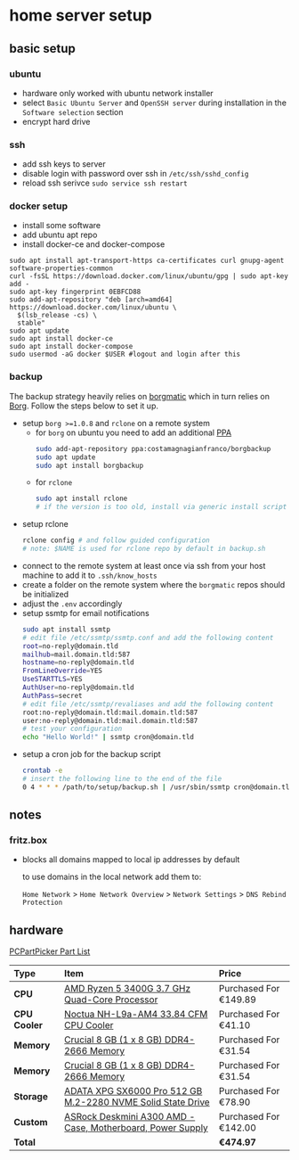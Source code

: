 # home server setup

## basic setup

### ubuntu

* hardware only worked with ubuntu network installer
* select `Basic Ubuntu Server` and `OpenSSH server` during installation in the `Software selection` section
* encrypt hard drive

### ssh

* add ssh keys to server
* disable login with password over ssh in `/etc/ssh/sshd_config`
* reload ssh serivce `sudo service ssh restart`

### docker setup

* install some software
* add ubuntu apt repo
* install docker-ce and docker-compose

```
sudo apt install apt-transport-https ca-certificates curl gnupg-agent software-properties-common
curl -fsSL https://download.docker.com/linux/ubuntu/gpg | sudo apt-key add -
sudo apt-key fingerprint 0EBFCD88
sudo add-apt-repository "deb [arch=amd64] https://download.docker.com/linux/ubuntu \
  $(lsb_release -cs) \
  stable"
sudo apt update
sudo apt install docker-ce
sudo apt install docker-compose
sudo usermod -aG docker $USER #logout and login after this
```

### backup

The backup strategy heavily relies on [borgmatic](https://torsion.org/borgmatic/) which in turn relies on [Borg](https://www.borgbackup.org/). Follow the steps below to set it up.

* setup `borg >=1.0.8` and `rclone` on a remote system
  * for `borg` on ubuntu you need to add an additional [PPA](https://launchpad.net/~costamagnagianfranco/+archive/ubuntu/borgbackup)
    ```bash
    sudo add-apt-repository ppa:costamagnagianfranco/borgbackup
    sudo apt update
    sudo apt install borgbackup
    ```
  * for `rclone`
    ```bash
    sudo apt install rclone
    # if the version is too old, install via generic install script from https://rclone.org/downloads/
    ```
* setup rclone
  ```bash
  rclone config # and follow guided configuration
  # note: $NAME is used for rclone repo by default in backup.sh
  ```
* connect to the remote system at least once via ssh from your host machine to add it to `.ssh/know_hosts`
* create a folder on the remote system where the `borgmatic` repos should be initialized
* adjust the `.env` accordingly
* setup ssmtp for email notifications
  ```bash
  sudo apt install ssmtp
  # edit file /etc/ssmtp/ssmtp.conf and add the following content
  root=no-reply@domain.tld
  mailhub=mail.domain.tld:587
  hostname=no-reply@domain.tld
  FromLineOverride=YES
  UseSTARTTLS=YES
  AuthUser=no-reply@domain.tld
  AuthPass=secret
  # edit file /etc/ssmtp/revaliases and add the following content
  root:no-reply@domain.tld:mail.domain.tld:587
  user:no-reply@domain.tld:mail.domain.tld:587
  # test your configuration
  echo "Hello World!" | ssmtp cron@domain.tld
  ```
* setup a cron job for the backup script
  ```bash
  crontab -e
  # insert the following line to the end of the file
  0 4 * * * /path/to/setup/backup.sh | /usr/sbin/ssmtp cron@domain.tld
  ```

## notes

### fritz.box

* blocks all domains mapped to local ip addresses by default

  to use domains in the local network add them to:

  `Home Network` > `Home Network Overview` > `Network Settings` > `DNS Rebind Protection`

## hardware

[PCPartPicker Part List](https://de.pcpartpicker.com/list/LMGFK4)

Type|Item|Price
:----|:----|:----
**CPU** | [AMD Ryzen 5 3400G 3.7 GHz Quad-Core Processor](https://de.pcpartpicker.com/product/XP6qqs/amd-ryzen-5-3400g-37-ghz-quad-core-processor-yd3400c5fhbox) | Purchased For €149.89
**CPU Cooler** | [Noctua NH-L9a-AM4 33.84 CFM CPU Cooler](https://de.pcpartpicker.com/product/DZfhP6/noctua-nh-l9a-am4-338-cfm-cpu-cooler-nh-l9a-am4) | Purchased For €41.10
**Memory** | [Crucial 8 GB (1 x 8 GB) DDR4-2666 Memory](https://de.pcpartpicker.com/product/2YdxFT/crucial-8gb-1-x-8gb-ddr4-2666-memory-ct8g4sfs8266) | Purchased For €31.54
**Memory** | [Crucial 8 GB (1 x 8 GB) DDR4-2666 Memory](https://de.pcpartpicker.com/product/2YdxFT/crucial-8gb-1-x-8gb-ddr4-2666-memory-ct8g4sfs8266) | Purchased For €31.54
**Storage** | [ADATA XPG SX6000 Pro 512 GB M.2-2280 NVME Solid State Drive](https://de.pcpartpicker.com/product/VwbwrH/adata-xpg-sx6000-pro-512-gb-m2-2280-solid-state-drive-asx6000pnp-512gt-c) | Purchased For €78.90
**Custom**| [ASRock Deskmini A300 AMD - Case, Motherboard, Power Supply](https://www.asrock.com/nettop/AMD/DeskMini%20A300%20Series/index.asp) | Purchased For €142.00
**Total** | | **€474.97**
